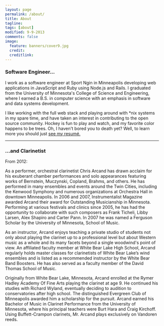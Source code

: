 ```yaml
---
layout: page
permalink: /about/
title: About
tagline: 
tags: [about]
modified: 9-9-2013
comments: false
image:
  feature: banners/cover9.jpg
  credit: 
  creditlink: 
---
```


### Software Engineer...

I work as a software engineer at Sport Ngin in Minneapolis developing web applications in JavaScript and Ruby using Node.js and Rails.
I graduated from the University of Minnesota's College of Science and Engineering, where I earned a B.S. in computer science with an emphasis in software and data systems development.

I like working with the full web stack and playing around with *nix systems in my spare time, and have taken an interest in contributing
to the open source community. Hockey is fun to play and watch, and my favorite color happens to be trees. Oh, I haven't bored
you to death yet? Well, to learn more you should just <a href="/resume" target="_blank">see my resumé.</a>

---

### ...and Clarinetist
From 2012:

As a performer, orchestral clarinetist Chris Arcand has drawn acclaim for his
exuberant chamber performances and solo appearances featuring works of Bernstein,
Muczynski, Copland, Brahms, and others. He has performed in many ensembles and
events around the Twin Cities, including the Kenwood Symphony and numerous
organizations at Orchestra Hall in downtown Minneapolis. In 2006 and 2007,
Instrumentalist Magazine awarded Arcand their award for Outstanding Musicianship
in Minnesota. Performing at various festivals and clinics since 2005, he
has had the opportunity to collaborate with such composers as Frank Ticheli, Libby
Larsen, Alex Shapiro and Carter Pann. In 2007 he was named a Ferguson Scholar by
the University of Minnesota, School of Music.

As an instructor, Arcand enjoys teaching a private studio of students not only about playing the clarinet up to a professional level but about Western music as a whole and its many facets beyond a single woodwind's point of view. An affiliated faculty member at White Bear Lake High School, Arcand regularly holds master classes for clarinetists of White Bear Lake’s wind ensembles and is listed as a recommended instructor by the White Bear Band Boosters. He has also served as a faculty member of the David Thomas School of Music.

Originally from White Bear Lake, Minnesota, Arcand enrolled at the Rymer Hadley Academy Of Fine Arts playing the clarinet at age 9. He continued his studies with Richard Wyland, eventually deciding to audition to conservatories after high school. The distinguished Evergreen Club of Minneapolis awarded him a scholarship for the pursuit. Arcand earned his Bachelor of Music in Clarinet Performance from the University of Minnesota, where his principal teachers were Burt Hara and Craig Kirchoff. Using Buffett-Crampon clarinets, Mr. Arcand plays exclusively on Vandoren reeds.
